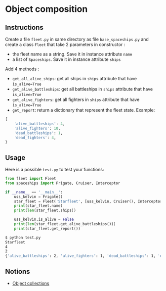 # Object composition

## Instructions

Create a file `fleet.py` in same directory as file `base_spaceships.py` and create a class `Fleet` that take 2 parameters in constructor :

* the fleet name as a string. Save it in instance attribute `name`
* a list of `Spaceships`. Save it in instance attribute `ships`

Add 4 methods :

* `get_all_alive_ships`: get all ships in `ships` attribute that have `is_alive=True`
* `get_alive_battleships`: get all battleships in `ships` attribute that have `is_alive=True`
* `get_alive_fighters`: get all fighters in `ships` attribute that have `is_alive=True`
* `get_report`: return a dictionary that represent the fleet state. Example:

```python
{
    'alive_battleships': 4,
    'alive_fighters': 10,
    'dead_battleships': 1,
    'dead_fighters': 4,
}
```


## Usage

Here is a possible `test.py` to test your functions:

```python
from fleet import Fleet
from spaceships import Frigate, Cruiser, Interceptor

if __name__ == '__main__':
    uss_kelvin = Frigate()
    star_fleet = Fleet('Starfleet', [uss_kelvin, Cruiser(), Interceptor(), Cruiser()])
    print(star_fleet.name)
    print(len(star_fleet.ships))

    uss_kelvin.is_alive = False
    print(len(star_fleet.get_alive_battleships()))
    print(star_fleet.get_report())
```

```bash
$ python test.py
Starfleet
4
2
{'alive_battleships': 2, 'alive_fighters': 1, 'dead_battleships': 1, 'dead_fighters': 0}
```

## Notions

* [Object collections](https://openclassrooms.com/fr/courses/7150616-apprenez-la-programmation-orientee-objet-avec-python/7196587-utilisez-des-objets-dans-des-collections)
